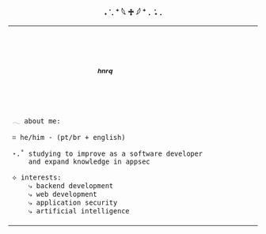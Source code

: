 ### <p align = center> ˖ ݁ . ⁺ 𓆩 ♱ 𓆪 ⁺ . ݁ ˖ . 

<table align=center>
  
  <tr>
  <td style="width: 30%; vertical-align: middle;">
    
  <p style="font-family: monospace; font-size: 80px;"> 
              
                         𝒉𝒏𝒓𝒒     
  </p>

  <p style="font-family: monospace; font-size: 80px;">
   
    𓂃 about me: 
    
    ⌗ he/him - (pt/br + english)
    
    ⋆.˚ studying to improve as a software developer 
        and expand knowledge in appsec
    
    ⟡ interests: 
        ⤷ backend development
        ⤷ web development
        ⤷ application security
        ⤷ artificial intelligence
  </p>
  
  </td>
  </tr>
  
</table>
</p>
